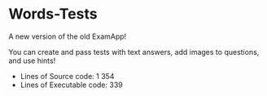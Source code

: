 # Words-Tests

A new version of the old ExamApp!

You can create and pass tests with text answers, add images to questions, and use hints!

- Lines of Source code: 1 354
- Lines of Executable code: 339